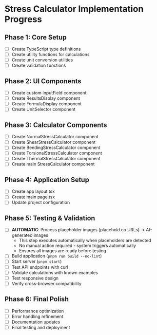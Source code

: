 # Stress Calculator Implementation Progress

## Phase 1: Core Setup
- [ ] Create TypeScript type definitions
- [ ] Create utility functions for calculations
- [ ] Create unit conversion utilities
- [ ] Create validation functions

## Phase 2: UI Components
- [ ] Create custom InputField component
- [ ] Create ResultsDisplay component
- [ ] Create FormulaDisplay component
- [ ] Create UnitSelector component

## Phase 3: Calculator Components
- [ ] Create NormalStressCalculator component
- [ ] Create ShearStressCalculator component
- [ ] Create BendingStressCalculator component
- [ ] Create TorsionalStressCalculator component
- [ ] Create ThermalStressCalculator component
- [ ] Create main StressCalculator component

## Phase 4: Application Setup
- [ ] Create app layout.tsx
- [ ] Create main page.tsx
- [ ] Update project configuration

## Phase 5: Testing & Validation
- [ ] **AUTOMATIC**: Process placeholder images (placehold.co URLs) → AI-generated images
  - This step executes automatically when placeholders are detected
  - No manual action required - system triggers automatically
  - Ensures all images are ready before testing
- [ ] Build application (`pnpm run build --no-lint`)
- [ ] Start server (`pnpm start`)
- [ ] Test API endpoints with curl
- [ ] Validate calculations with known examples
- [ ] Test responsive design
- [ ] Verify cross-browser compatibility

## Phase 6: Final Polish
- [ ] Performance optimization
- [ ] Error handling refinement
- [ ] Documentation updates
- [ ] Final testing and deployment